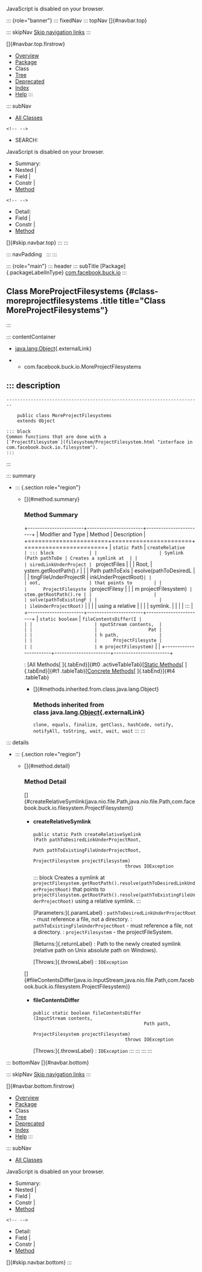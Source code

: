 <div>

JavaScript is disabled on your browser.

</div>

::: {role="banner"}
::: fixedNav
::: topNav
[]{#navbar.top}

::: skipNav
[Skip navigation links](#skip.navbar.top "Skip navigation links")
:::

[]{#navbar.top.firstrow}

-   [Overview](../../../../index.html)
-   [Package](package-summary.html)
-   Class
-   [Tree](package-tree.html)
-   [Deprecated](../../../../deprecated-list.html)
-   [Index](../../../../index-all.html)
-   [Help](../../../../help-doc.html)
:::

::: subNav
-   [All Classes](../../../../allclasses.html)

```{=html}
<!-- -->
```
-   SEARCH:

<div>

<div>

JavaScript is disabled on your browser.

</div>

</div>

<div>

-   Summary: 
-   Nested \| 
-   Field \| 
-   Constr \| 
-   [Method](#method.summary)

```{=html}
<!-- -->
```
-   Detail: 
-   Field \| 
-   Constr \| 
-   [Method](#method.detail)

</div>

[]{#skip.navbar.top}
:::
:::

::: navPadding
 
:::
:::

::: {role="main"}
::: header
::: subTitle
[Package]{.packageLabelInType} [com.facebook.buck.io](package-summary.html)
:::

## Class MoreProjectFilesystems {#class-moreprojectfilesystems .title title="Class MoreProjectFilesystems"}
:::

::: contentContainer
-   [java.lang.Object](http://docs.oracle.com/javase/7/docs/api/java/lang/Object.html?is-external=true "class or interface in java.lang"){.externalLink}

-   -   com.facebook.buck.io.MoreProjectFilesystems

::: description
-   

    ------------------------------------------------------------------------

        public class MoreProjectFilesystems
        extends Object

    ::: block
    Common functions that are done with a
    [`ProjectFilesystem`](filesystem/ProjectFilesystem.html "interface in com.facebook.buck.io.filesystem").
    :::
:::

::: summary
-   ::: {.section role="region"}
    -   []{#method.summary}

        ### Method Summary

        +-----------------------+-----------------------+-----------------------+
        | Modifier and Type     | Method                | Description           |
        +=======================+=======================+=======================+
        | `static Path`         | `createRelative       | ::: block             |
        |                       | Symlink​(Path pathToDe | Creates a symlink at  |
        |                       | siredLinkUnderProject | `  projectFiles       |
        |                       | Root,                 | ystem.getRootPath().r |
        |                       |       Path pathToExis | esolve(pathToDesiredL |
        |                       | tingFileUnderProjectR | inkUnderProjectRoot)` |
        |                       | oot,                  | that points to        |
        |                       |      ProjectFilesyste | `projectFilesy        |
        |                       | m projectFilesystem)` | stem.getRootPath().re |
        |                       |                       | solve(pathToExistingF |
        |                       |                       | ileUnderProjectRoot)` |
        |                       |                       | using a relative      |
        |                       |                       | symlink.              |
        |                       |                       | :::                   |
        +-----------------------+-----------------------+-----------------------+
        | `static boolean`      | `fileContentsDiffer​(I |                       |
        |                       | nputStream contents,  |                       |
        |                       |                   Pat |                       |
        |                       | h path,               |                       |
        |                       |      ProjectFilesyste |                       |
        |                       | m projectFilesystem)` |                       |
        +-----------------------+-----------------------+-----------------------+

        : [All Methods[ ]{.tabEnd}]{#t0 .activeTableTab}[[Static
        Methods](javascript:show(1);)[ ]{.tabEnd}]{#t1
        .tableTab}[[Concrete
        Methods](javascript:show(8);)[ ]{.tabEnd}]{#t4 .tableTab}

        -   []{#methods.inherited.from.class.java.lang.Object}

            ### Methods inherited from class java.lang.[Object](http://docs.oracle.com/javase/7/docs/api/java/lang/Object.html?is-external=true "class or interface in java.lang"){.externalLink}

            `clone, equals, finalize, getClass, hashCode, notify, notifyAll, toString, wait, wait, wait`
    :::
:::

::: details
-   ::: {.section role="region"}
    -   []{#method.detail}

        ### Method Detail

        []{#createRelativeSymlink(java.nio.file.Path,java.nio.file.Path,com.facebook.buck.io.filesystem.ProjectFilesystem)}

        -   #### createRelativeSymlink

            ``` methodSignature
            public static Path createRelativeSymlink​(Path pathToDesiredLinkUnderProjectRoot,
                                                     Path pathToExistingFileUnderProjectRoot,
                                                     ProjectFilesystem projectFilesystem)
                                              throws IOException
            ```

            ::: block
            Creates a symlink at
            `  projectFilesystem.getRootPath().resolve(pathToDesiredLinkUnderProjectRoot)`
            that points to
            `projectFilesystem.getRootPath().resolve(pathToExistingFileUnderProjectRoot)`
            using a relative symlink.
            :::

            [Parameters:]{.paramLabel}
            :   `pathToDesiredLinkUnderProjectRoot` - must reference a
                file, not a directory.
            :   `pathToExistingFileUnderProjectRoot` - must reference a
                file, not a directory.
            :   `projectFilesystem` - the projectFileSystem.

            [Returns:]{.returnLabel}
            :   Path to the newly created symlink (relative path on Unix
                absolute path on Windows).

            [Throws:]{.throwsLabel}
            :   `IOException`

        []{#fileContentsDiffer(java.io.InputStream,java.nio.file.Path,com.facebook.buck.io.filesystem.ProjectFilesystem)}

        -   #### fileContentsDiffer

            ``` methodSignature
            public static boolean fileContentsDiffer​(InputStream contents,
                                                     Path path,
                                                     ProjectFilesystem projectFilesystem)
                                              throws IOException
            ```

            [Throws:]{.throwsLabel}
            :   `IOException`
    :::
:::
:::
:::

::: bottomNav
[]{#navbar.bottom}

::: skipNav
[Skip navigation links](#skip.navbar.bottom "Skip navigation links")
:::

[]{#navbar.bottom.firstrow}

-   [Overview](../../../../index.html)
-   [Package](package-summary.html)
-   Class
-   [Tree](package-tree.html)
-   [Deprecated](../../../../deprecated-list.html)
-   [Index](../../../../index-all.html)
-   [Help](../../../../help-doc.html)
:::

::: subNav
-   [All Classes](../../../../allclasses.html)

<div>

<div>

JavaScript is disabled on your browser.

</div>

</div>

<div>

-   Summary: 
-   Nested \| 
-   Field \| 
-   Constr \| 
-   [Method](#method.summary)

```{=html}
<!-- -->
```
-   Detail: 
-   Field \| 
-   Constr \| 
-   [Method](#method.detail)

</div>

[]{#skip.navbar.bottom}
:::
